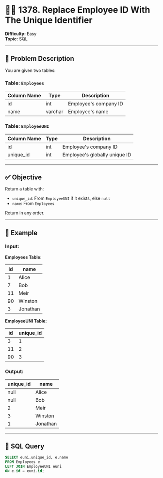 # 👨‍💼 1378. Replace Employee ID With The Unique Identifier

**Difficulty:** Easy  
**Topic:** SQL   

---

## 🧾 Problem Description

You are given two tables:

### Table: `Employees`

| Column Name | Type    | Description                |
|-------------|---------|----------------------------|
| id          | int     | Employee's company ID      |
| name        | varchar | Employee's name            |

### Table: `EmployeeUNI`

| Column Name | Type    | Description                        |
|-------------|---------|------------------------------------|
| id          | int     | Employee's company ID              |
| unique_id   | int     | Employee's globally unique ID      |

---

## ✅ Objective

Return a table with:

- `unique_id`: From `EmployeeUNI` if it exists, else `null`
- `name`: From `Employees`

Return in any order.

---

## 🧪 Example

### Input:

**Employees Table:**

| id | name     |
|----|----------|
| 1  | Alice    |
| 7  | Bob      |
| 11 | Meir     |
| 90 | Winston  |
| 3  | Jonathan |

**EmployeeUNI Table:**

| id | unique_id |
|----|-----------|
| 3  | 1         |
| 11 | 2         |
| 90 | 3         |

### Output:

| unique_id | name     |
|-----------|----------|
| null      | Alice    |
| null      | Bob      |
| 2         | Meir     |
| 3         | Winston  |
| 1         | Jonathan |

---

## 🧠 SQL Query

```sql
SELECT euni.unique_id, e.name
FROM Employees e
LEFT JOIN EmployeeUNI euni
ON e.id = euni.id;
```
